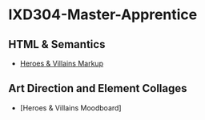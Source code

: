 # IXD304-Master-Apprentice

## HTML & Semantics
- [Heroes & Villains Markup](https://evamariagarcia.github.io/IXD304-Master-Apprentice/index.html)

## Art Direction and Element Collages
- [Heroes & Villains Moodboard]
